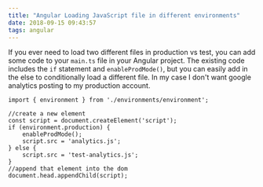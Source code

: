 ```yaml
---
title: "Angular Loading JavaScript file in different environments"
date: 2018-09-15 09:43:57
tags: angular
---
```


If you ever need to load two different files in production vs test, you can add some code to your `main.ts` file in your Angular project. The existing code includes the `if` statement and `enableProdMode()`, but you can easily add in the else to conditionally load a different file. In my case I don't want google analytics posting to my production account.

    import { environment } from './environments/environment';

    //create a new element
    const script = document.createElement('script');
    if (environment.production) {
        enableProdMode();
        script.src = 'analytics.js';
    } else {
        script.src = 'test-analytics.js';
    }
    //append that element into the dom
    document.head.appendChild(script);
